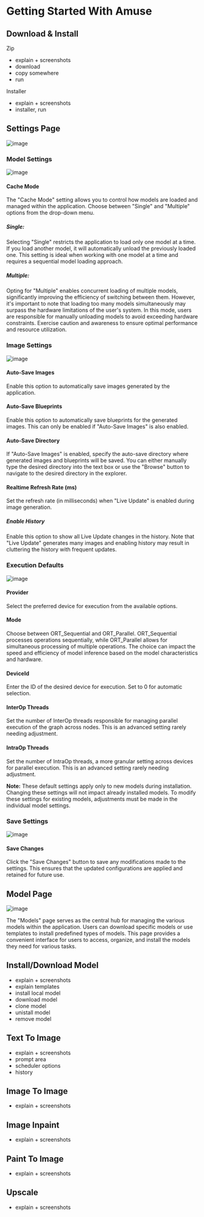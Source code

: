 # Getting Started With Amuse

## Download & Install
Zip
* explain + screenshots
* download
* copy somewhere
* run

Installer
* explain + screenshots
* installer, run

## Settings Page
![image](https://github.com/Stackyard-AI/Amuse/assets/90013272/b2e941da-977d-450c-aabc-bc56b5f8e7de)

### Model Settings
![image](https://github.com/Stackyard-AI/Amuse/assets/90013272/84668335-0b07-49b5-b9bb-868919368c13)

#### Cache Mode

The "Cache Mode" setting allows you to control how models are loaded and managed within the application. Choose between "Single" and "Multiple" options from the drop-down menu.

##### Single:

Selecting "Single" restricts the application to load only one model at a time. If you load another model, it will automatically unload the previously loaded one. This setting is ideal when working with one model at a time and requires a sequential model loading approach.

##### Multiple:

Opting for "Multiple" enables concurrent loading of multiple models, significantly improving the efficiency of switching between them. However, it's important to note that loading too many models simultaneously may surpass the hardware limitations of the user's system. In this mode, users are responsible for manually unloading models to avoid exceeding hardware constraints. Exercise caution and awareness to ensure optimal performance and resource utilization.

### Image Settings
![image](https://github.com/Stackyard-AI/Amuse/assets/90013272/d1aaa876-d27a-413b-81c6-d235d61234d0)

#### Auto-Save Images
Enable this option to automatically save images generated by the application.

#### Auto-Save Blueprints
Enable this option to automatically save blueprints for the generated images. This can only be enabled if "Auto-Save Images" is also enabled.

#### Auto-Save Directory
If "Auto-Save Images" is enabled, specify the auto-save directory where generated images and blueprints will be saved. You can either manually type the desired directory into the text box or use the "Browse" button to navigate to the desired directory in the explorer.

#### Realtime Refresh Rate (ms)
Set the refresh rate (in milliseconds) when "Live Update" is enabled during image generation.

##### Enable History
Enable this option to show all Live Update changes in the history. Note that "Live Update" generates many images and enabling history may result in cluttering the history with frequent updates.

### Execution Defaults
![image](https://github.com/Stackyard-AI/Amuse/assets/90013272/52b96d87-2949-4c9b-a02a-06f84d82965a)

#### Provider
Select the preferred device for execution from the available options.

#### Mode
Choose between ORT_Sequential and ORT_Parallel. ORT_Sequential processes operations sequentially, while ORT_Parallel allows for simultaneous processing of multiple operations. The choice can impact the speed and efficiency of model inference based on the model characteristics and hardware.

#### DeviceId
Enter the ID of the desired device for execution. Set to 0 for automatic selection.

#### InterOp Threads
Set the number of InterOp threads responsible for managing parallel execution of the graph across nodes. This is an advanced setting rarely needing adjustment.

#### IntraOp Threads
Set the number of IntraOp threads, a more granular setting across devices for parallel execution. This is an advanced setting rarely needing adjustment.

**Note:** These default settings apply only to new models during installation. Changing these settings will not impact already installed models. To modify these settings for existing models, adjustments must be made in the individual model settings.

### Save Settings
![image](https://github.com/Stackyard-AI/Amuse/assets/90013272/87c109ec-e276-4533-ba22-64c378820a7f)

#### Save Changes
Click the "Save Changes" button to save any modifications made to the settings. This ensures that the updated configurations are applied and retained for future use.

## Model Page
![image](https://github.com/Stackyard-AI/Amuse/assets/90013272/103fb3f4-db43-426d-a450-1ab456e42c70)

The "Models" page serves as the central hub for managing the various models within the application. Users can download specific models or use templates to install predefined types of models. This page provides a convenient interface for users to access, organize, and install the models they need for various tasks.

## Install/Download Model
* explain + screenshots
* explain templates
* install local model
* download model
* clone model
* unistall model
* remove model

## Text To Image
* explain + screenshots
* prompt area
* scheduler options
* history

## Image To Image
* explain + screenshots

## Image Inpaint
* explain + screenshots

## Paint To Image
* explain + screenshots

## Upscale
* explain + screenshots
